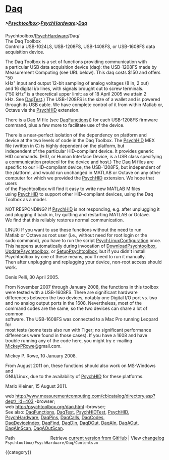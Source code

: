 # [Daq](Daq)
##### >[Psychtoolbox](Psychtoolbox)>[PsychHardware](PsychHardware)>[Daq](Daq)

Psychtoolbox/[PsychHardware](PsychHardware)/Daq/  
The Daq Toolbox  
Control a USB-1024LS, USB-1208FS, USB-1408FS, or USB-1608FS data acquisition device.  
  
The Daq Toolbox is a set of functions providing communication with  
a particular USB data acquisition device (daq): the USB-1208FS made by  
Measurement Computing (see URL below). This daq costs $150 and offers "50  
kHz" input and output 12-bit sampling of analog voltages (8 in, 2 out)  
and 16 digital i/o lines, with signals brought out to screw terminals.  
("50 kHz" is a theoretical upper limit: as of 18 April 2005 we attain 2  
kHz. See [DaqTest](DaqTest).) The USB-1208FS is the size of a wallet and is powered  
through its USB cable. We have complete control of it from within Matlab or,  
Octave via the [PsychHID](PsychHID) extension.   
  
There is a Daq M file (see [DaqFunctions)](DaqFunctions)) for each USB-1208FS firmware  
command, plus a few more to facilitate use of the device.   
  
There is a near-perfect isolation of the dependency on platform and  
device at the two levels of code in the Daq Toolbox. The [PsychHID](PsychHID) MEX  
file (written in C) is highly dependent on the platform, but  
independent of the particular HID-compliant device. It provides generic  
HID commands. (HID, or Human Interface Device, is a USB class specifying  
a communication protocol for the device and host.) The Daq M files are  
specific to our HID-compliant device, the USB-1208FS, but independent of  
the platform, and would run unchanged in MATLAB or Octave on any other  
computer for which we provided the [PsychHID](PsychHID) extension. We hope that users  
of the Psychtoolbox will find it easy to write new MATLAB M files  
using [PsychHID](PsychHID) to support other HID-compliant devices, using the Daq  
Toolbox as a model.  
  
NOT RESPONDING? If [PsychHID](PsychHID) is not responding, e.g. after unplugging it   
and plugging it back in, try quitting and restarting MATLAB or Octave.  
We find that this reliably restores normal communication.   
  
LINUX: If you want to use these functions without the need to run  
Matlab or Octave as root user (i.e., without need for root login or the  
sudo command), you have to run the script [PsychLinuxConfiguration](PsychLinuxConfiguration) once.  
This happens automatically during invocation of [DownloadPsychtoolbox](DownloadPsychtoolbox),  
[UpdatePsychtoolbox](UpdatePsychtoolbox), or [SetupPsychtoolbox](SetupPsychtoolbox), but if you didn't install  
Psychtoolbox by one of these means, you'll need to run it manually.  
Then after unplugging and replugging your device, non-root access should  
work.  
  
Denis Pelli, 30 April 2005.  
  
From November 2007 through January 2008, the functions in this toolbox   
were tested with a USB-1608FS.  There are significant hardware  
differences between the two devices, notably one Digital I/O port vs. two  
and no analog output ports in the 1608.  Nevertheless, most of the  
command codes are the same, so the two devices can share a lot of common  
software.  The USB-1608FS was connected to a Mac Pro running Leopard for  
most tests (some tests also run with Tiger; no significant performance  
differences were found in those cases).  If you have a 1608 and have  
trouble running any of the code here, you might try e-mailing  
[MickeyPRowe](MickeyPRowe)@gmail.com.  
  
Mickey P. Rowe, 10 January 2008.  
  
From August 2011 on, these functions should also work on MS-Windows and  
GNU/Linux, due to the availability of [PsychHID](PsychHID) for these platforms.  
  
Mario Kleiner, 15 August 2011.  
  
  
web http://www.measurementcomputing.com/cbicatalog/directory.asp?dept\_id=403 -browser;  
web http://psychtoolbox.org/daq.html -browser;  
See also: [DaqFunctions](DaqFunctions), [DaqTest](DaqTest), [PsychHIDTest](PsychHIDTest), [PsychHID](PsychHID),  
[PsychHardware](PsychHardware), [DaqPins](DaqPins), [DaqCalls](DaqCalls), [DaqCodes](DaqCodes),  
[DaqDeviceIndex](DaqDeviceIndex), [DaqFind](DaqFind), [DaqDIn](DaqDIn), [DaqDOut](DaqDOut), [DaqAIn](DaqAIn), [DaqAOut](DaqAOut), [DaqAInScan](DaqAInScan), [DaqAOutScan](DaqAOutScan).  




<div class="code_header" style="text-align:right;">
  <span style="float:left;">Path&nbsp;&nbsp;</span> <span class="counter">Retrieve <a href=
  "https://raw.github.com/Psychtoolbox-3/Psychtoolbox-3/beta/Psychtoolbox/PsychHardware/Daq/Contents.m">current version from GitHub</a> | View <a href=
  "https://github.com/Psychtoolbox-3/Psychtoolbox-3/commits/beta/Psychtoolbox/PsychHardware/Daq/Contents.m">changelog</a></span>
</div>
<div class="code">
  <code>Psychtoolbox/PsychHardware/Daq/Contents.m</code>
</div>

{{category}}